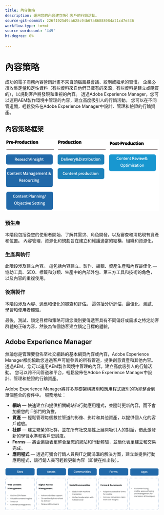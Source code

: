 ```yaml
---
title: 內容策略
description: 運用您的內容建立吸引客戶的行銷活動。
source-git-commit: 226f1925d9ca628c94b67a86888084a21cd7e336
workflow-type: tm+mt
source-wordcount: '449'
ht-degree: 0%

---
```



# 內容策略

成功的電子商務內容營銷計畫不來自頭腦風暴會議、絞刑或繼承的習慣。 企業必須收集定量和定性資料（有些資料來自他們已擁有的來源，有些資料是建立或購買的），以規劃客戶將發現和重視的內容。 透過Adobe Experience Manager，您可以運用AEM製作環境中管理的內容，建立高度吸引人的行銷活動。 您可以在不同管道間，輕鬆發佈在Adobe Experience Manager中設計、管理和驗證的行銷資產。

## 內容策略框架

![內容策略框架圖](../../assets/playbooks/content-strategy-framework.png)

### 預生產

本階段包括從您的使用者開始、了解其需求、角色開發，以及審查和清點現有資產和位置。 內容管理、資源化和規劃旨在建立和維護適當的結構、組織和資源化。

### 生產與執行

此階段涉及建立內容。 這包括內容建立、製作、編輯、資產生產和內容最佳化 — 協助工具、SEO、標籤和分類、生產中的內部外包、第三方工具和技術的角色，以及內容的重複使用。

### 後期製作

本階段涉及內容、適應和優化的審查和評估。 這包括分析評估、最佳化、測試、學習和使用者體驗。

最後，測試、鎖定目標和策略可讓您識別要傳遞至具有不同偏好或需求之特定訪客群體的正確內容，然後為每個訪客建立鎖定目標的體驗。

## Adobe Experience Manager

無論您是管理要發佈至社交網路的基本網頁內容或內容，Adobe Experience Manager都能協助您透過客戶可能參與的所有管道，提供創意資產和其他內容。 透過AEM，您可以運用AEM製作環境中管理的內容，建立高度吸引人的行銷活動。 您可以跨不同管道和平台，輕鬆發佈在Adobe Experience Manager中設計、管理和驗證的行銷資產。

Adobe Experience Manager將許多基礎架構級別和應用程式級別的功能整合到單個整合的套件中。 服務地址：

- **網站** — 快速建立和提供相關網站和行動應用程式，並隨時更新內容，而不會加重您的IT部門的負擔。
- **資產** — 輕鬆管理每個數位管道的影像、影片和其他資產，以提供個人化的客戶體驗。
- **社群** — 建立繁榮的社群，並在所有社交屬性上展開吸引人的對話，借此激發新的學習水準和客戶忠誠度。
- **Forms** — 將企業級表單整合至您的網站和行動體驗，並簡化表單建立和交易完成。
- **應用程式** — 透過可彌合行銷人員與IT之間鴻溝的解決方案，建立並提供行動應用程式，讓行銷人員可輕鬆更新內容（即使在推出後）。

![內容策略框架圖](../../assets/playbooks/content-strategy-framework2.png)
